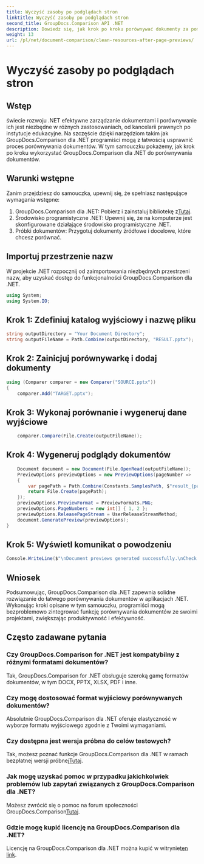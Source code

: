 ```yaml
---
title: Wyczyść zasoby po podglądach stron
linktitle: Wyczyść zasoby po podglądach stron
second_title: GroupDocs.Comparison API .NET
description: Dowiedz się, jak krok po kroku porównywać dokumenty za pomocą GroupDocs.Comparison for .NET. Ulepsz swoje aplikacje .NET dzięki wydajnemu zarządzaniu dokumentami.
weight: 13
url: /pl/net/document-comparison/clean-resources-after-page-previews/
---
```


# Wyczyść zasoby po podglądach stron

## Wstęp
świecie rozwoju .NET efektywne zarządzanie dokumentami i porównywanie ich jest niezbędne w różnych zastosowaniach, od kancelarii prawnych po instytucje edukacyjne. Na szczęście dzięki narzędziom takim jak GroupDocs.Comparison dla .NET programiści mogą z łatwością usprawnić proces porównywania dokumentów. W tym samouczku pokażemy, jak krok po kroku wykorzystać GroupDocs.Comparison dla .NET do porównywania dokumentów.
## Warunki wstępne
Zanim przejdziesz do samouczka, upewnij się, że spełniasz następujące wymagania wstępne:
1.  GroupDocs.Comparison dla .NET: Pobierz i zainstaluj bibliotekę z[Tutaj](https://releases.groupdocs.com/comparison/net/).
2. Środowisko programistyczne .NET: Upewnij się, że na komputerze jest skonfigurowane działające środowisko programistyczne .NET.
3. Próbki dokumentów: Przygotuj dokumenty źródłowe i docelowe, które chcesz porównać.

## Importuj przestrzenie nazw
W projekcie .NET rozpocznij od zaimportowania niezbędnych przestrzeni nazw, aby uzyskać dostęp do funkcjonalności GroupDocs.Comparison dla .NET.

```csharp
using System;
using System.IO;
```

## Krok 1: Zdefiniuj katalog wyjściowy i nazwę pliku
```csharp
string outputDirectory = "Your Document Directory";
string outputFileName = Path.Combine(outputDirectory, "RESULT.pptx");
```
## Krok 2: Zainicjuj porównywarkę i dodaj dokumenty
```csharp
using (Comparer comparer = new Comparer("SOURCE.pptx"))
{
    comparer.Add("TARGET.pptx");
```
## Krok 3: Wykonaj porównanie i wygeneruj dane wyjściowe
```csharp
    comparer.Compare(File.Create(outputFileName));
```
## Krok 4: Wygeneruj podglądy dokumentów
```csharp
    Document document = new Document(File.OpenRead(outputFileName));
    PreviewOptions previewOptions = new PreviewOptions(pageNumber =>
    {
        var pagePath = Path.Combine(Constants.SamplesPath, $"result_{pageNumber}.png");
        return File.Create(pagePath);
    });
    previewOptions.PreviewFormat = PreviewFormats.PNG;
    previewOptions.PageNumbers = new int[] { 1, 2 };
    previewOptions.ReleasePageStream = UserReleaseStreamMethod;
    document.GeneratePreview(previewOptions);
}
```
## Krok 5: Wyświetl komunikat o powodzeniu
```csharp
Console.WriteLine($"\nDocument previews generated successfully.\nCheck output in {outputDirectory}.");
```

## Wniosek
Podsumowując, GroupDocs.Comparison dla .NET zapewnia solidne rozwiązanie do łatwego porównywania dokumentów w aplikacjach .NET. Wykonując kroki opisane w tym samouczku, programiści mogą bezproblemowo zintegrować funkcję porównywania dokumentów ze swoimi projektami, zwiększając produktywność i efektywność.
## Często zadawane pytania
### Czy GroupDocs.Comparison for .NET jest kompatybilny z różnymi formatami dokumentów?
Tak, GroupDocs.Comparison for .NET obsługuje szeroką gamę formatów dokumentów, w tym DOCX, PPTX, XLSX, PDF i inne.
### Czy mogę dostosować format wyjściowy porównywanych dokumentów?
Absolutnie GroupDocs.Comparison dla .NET oferuje elastyczność w wyborze formatu wyjściowego zgodnie z Twoimi wymaganiami.
### Czy dostępna jest wersja próbna do celów testowych?
 Tak, możesz poznać funkcje GroupDocs.Comparison dla .NET w ramach bezpłatnej wersji próbnej[Tutaj](https://releases.groupdocs.com/).
### Jak mogę uzyskać pomoc w przypadku jakichkolwiek problemów lub zapytań związanych z GroupDocs.Comparison dla .NET?
 Możesz zwrócić się o pomoc na forum społeczności GroupDocs.Comparison[Tutaj](https://forum.groupdocs.com/c/comparison/12).
### Gdzie mogę kupić licencję na GroupDocs.Comparison dla .NET?
Licencję na GroupDocs.Comparison dla .NET można kupić w witrynie[ten link](https://purchase.groupdocs.com/buy).